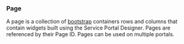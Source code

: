 
### Page
A page is a collection of [bootstrap](http://getbootstrap.com/css/#grid) containers rows and columns that contain widgets built using the Service Portal Designer. Pages are referenced by their Page ID. Pages can be used on multiple portals.
